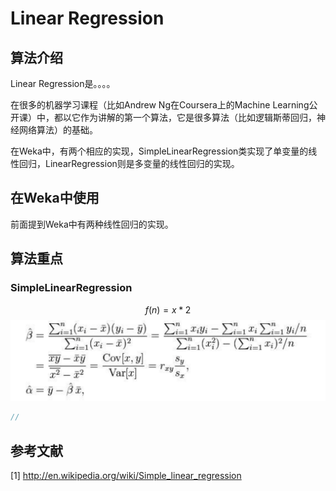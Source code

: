# Linear Regression
## 算法介绍
Linear Regression是。。。。

在很多的机器学习课程（比如Andrew Ng在Coursera上的Machine Learning公开课）中，都以它作为讲解的第一个算法，它是很多算法（比如逻辑斯蒂回归，神经网络算法）的基础。

在Weka中，有两个相应的实现，SimpleLinearRegression类实现了单变量的线性回归，LinearRegression则是多变量的线性回归的实现。

## 在Weka中使用
前面提到Weka中有两种线性回归的实现。



## 算法重点
### SimpleLinearRegression
$$ f(n) = x * 2 $$
![text](images/linear_regression_alpha_beta.png)

```java
//
```


## 参考文献
[1] http://en.wikipedia.org/wiki/Simple_linear_regression